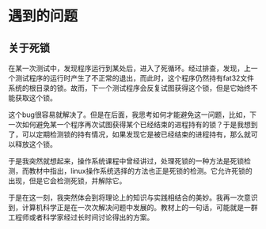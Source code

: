 # 遇到的问题


## 关于死锁

在某一次测试中，发现程序运行到某处后，进入了死循环。经过排查，发现，上一个测试程序的运行时产生了不正常的退出，而此时，这个程序仍然持有fat32文件系统的根目录的锁。故而，下一个测试程序会反复试图获得这个锁，但是它始终不能获取这个锁。

这个bug很容易就解决了。但是在后面，我思考如何才能避免这一问题，比如，下一次如何避免某一个程序再次试图获得某个已经结束的进程持有的锁？于是我想到了，可以定期检测锁的持有情况，如果发现它是被已经结束的进程持有，那么就可以释放这个锁。

于是我突然就想起来，操作系统课程中曾经讲过，处理死锁的一种方法是死锁检测，而教材中指出，linux操作系统选择的方法也正是死锁的检测。它允许死锁的出现，但是它会检测死锁，并解除它。

于是在这一刻，我突然体会到将理论上的知识与实践相结合的美妙。我再一次意识到，计算机科学正是在一次次解决问题中发展的。教材上的一句话，可能就是一群工程师或者科学家经过长时间讨论得出的方案。